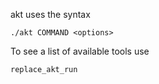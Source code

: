 akt uses the syntax
```
./akt COMMAND <options>
```
To see a list of available tools use
```
replace_akt_run
```
